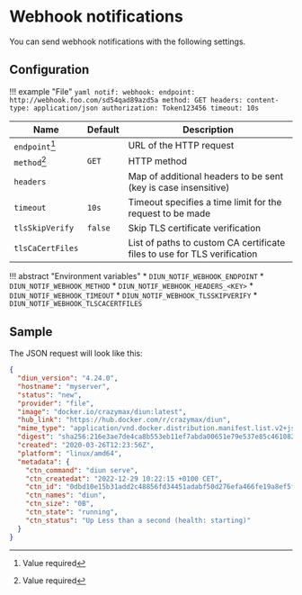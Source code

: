 # Webhook notifications

You can send webhook notifications with the following settings.

## Configuration

!!! example "File"
    ```yaml
    notif:
      webhook:
        endpoint: http://webhook.foo.com/sd54qad89azd5a
        method: GET
        headers:
          content-type: application/json
          authorization: Token123456
        timeout: 10s
    ```

| Name             | Default | Description                                                              |
|------------------|---------|--------------------------------------------------------------------------|
| `endpoint`[^1]   |         | URL of the HTTP request                                                  |
| `method`[^1]     | `GET`   | HTTP method                                                              |
| `headers`        |         | Map of additional headers to be sent (key is case insensitive)           |
| `timeout`        | `10s`   | Timeout specifies a time limit for the request to be made                |
| `tlsSkipVerify`  | `false` | Skip TLS certificate verification                                        |
| `tlsCaCertFiles` |         | List of paths to custom CA certificate files to use for TLS verification |

!!! abstract "Environment variables"
    * `DIUN_NOTIF_WEBHOOK_ENDPOINT`
    * `DIUN_NOTIF_WEBHOOK_METHOD`
    * `DIUN_NOTIF_WEBHOOK_HEADERS_<KEY>`
    * `DIUN_NOTIF_WEBHOOK_TIMEOUT`
    * `DIUN_NOTIF_WEBHOOK_TLSSKIPVERIFY`
    * `DIUN_NOTIF_WEBHOOK_TLSCACERTFILES`

## Sample

The JSON request will look like this:

```json
{
  "diun_version": "4.24.0",
  "hostname": "myserver",
  "status": "new",
  "provider": "file",
  "image": "docker.io/crazymax/diun:latest",
  "hub_link": "https://hub.docker.com/r/crazymax/diun",
  "mime_type": "application/vnd.docker.distribution.manifest.list.v2+json",
  "digest": "sha256:216e3ae7de4ca8b553eb11ef7abda00651e79e537e85c46108284e5e91673e01",
  "created": "2020-03-26T12:23:56Z",
  "platform": "linux/amd64",
  "metadata": {
    "ctn_command": "diun serve",
    "ctn_createdat": "2022-12-29 10:22:15 +0100 CET",
    "ctn_id": "0dbd10e15b31add2c48856fd34451adabf50d276efa466fe19a8ef5fbd87ad7c",
    "ctn_names": "diun",
    "ctn_size": "0B",
    "ctn_state": "running",
    "ctn_status": "Up Less than a second (health: starting)"
  }
}
```

[^1]: Value required
